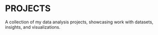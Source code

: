 # PROJECTS
A collection of my data analysis projects, showcasing work with datasets, insights, and visualizations.
